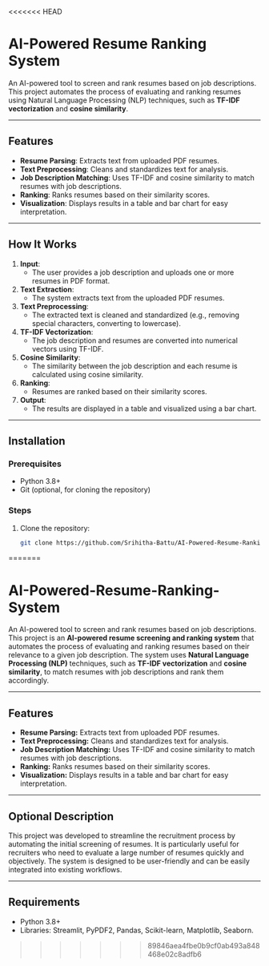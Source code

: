 <<<<<<< HEAD
# AI-Powered Resume Ranking System

An AI-powered tool to screen and rank resumes based on job descriptions. This project automates the process of evaluating and ranking resumes using Natural Language Processing (NLP) techniques, such as **TF-IDF vectorization** and **cosine similarity**.

---

## Features
- **Resume Parsing**: Extracts text from uploaded PDF resumes.
- **Text Preprocessing**: Cleans and standardizes text for analysis.
- **Job Description Matching**: Uses TF-IDF and cosine similarity to match resumes with job descriptions.
- **Ranking**: Ranks resumes based on their similarity scores.
- **Visualization**: Displays results in a table and bar chart for easy interpretation.

---

## How It Works
1. **Input**:
   - The user provides a job description and uploads one or more resumes in PDF format.
2. **Text Extraction**:
   - The system extracts text from the uploaded PDF resumes.
3. **Text Preprocessing**:
   - The extracted text is cleaned and standardized (e.g., removing special characters, converting to lowercase).
4. **TF-IDF Vectorization**:
   - The job description and resumes are converted into numerical vectors using TF-IDF.
5. **Cosine Similarity**:
   - The similarity between the job description and each resume is calculated using cosine similarity.
6. **Ranking**:
   - Resumes are ranked based on their similarity scores.
7. **Output**:
   - The results are displayed in a table and visualized using a bar chart.

---

## Installation

### Prerequisites
- Python 3.8+
- Git (optional, for cloning the repository)

### Steps
1. Clone the repository:
   ```bash
   git clone https://github.com/Srihitha-Battu/AI-Powered-Resume-Ranking-System.git
=======
# AI-Powered-Resume-Ranking-System
An AI-powered tool to screen and rank resumes based on job descriptions.
This project is an **AI-powered resume screening and ranking system** that automates the process of evaluating and ranking resumes based on their relevance to a given job description. The system uses **Natural Language Processing (NLP)** techniques, such as **TF-IDF vectorization** and **cosine similarity**, to match resumes with job descriptions and rank them accordingly.

---

## **Features**

- **Resume Parsing:** Extracts text from uploaded PDF resumes.
- **Text Preprocessing:** Cleans and standardizes text for analysis.
- **Job Description Matching:** Uses TF-IDF and cosine similarity to match resumes with job descriptions.
- **Ranking:** Ranks resumes based on their similarity scores.
- **Visualization:** Displays results in a table and bar chart for easy interpretation.

---

## **Optional Description**

This project was developed to streamline the recruitment process by automating the initial screening of resumes. It is particularly useful for recruiters who need to evaluate a large number of resumes quickly and objectively. The system is designed to be user-friendly and can be easily integrated into existing workflows.

---

## **Requirements**

- Python 3.8+
- Libraries: Streamlit, PyPDF2, Pandas, Scikit-learn, Matplotlib, Seaborn.
>>>>>>> 89846aea4fbe0b9cf0ab493a848468e02c8adfb6
